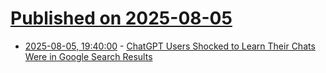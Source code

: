# [Published on 2025-08-05](index.md)

* [2025-08-05, 19:40:00](https://soylentnews.org/article.pl?sid=25/08/04/0644251&from=rss) - [ChatGPT Users Shocked to Learn Their Chats Were in Google Search Results](https://soylentnews.org/article.pl?sid=25/08/04/0644251&from=rss)
